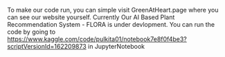 To make our code run, you can simple visit GreenAtHeart.page where you can see our website yourself. 
Currently Our AI Based Plant Recommendation System - FLORA is under devlopment. You can run the code by going to https://www.kaggle.com/code/pulkita01/notebook7e8f0f4be3?scriptVersionId=162209873 in JupyterNotebook
